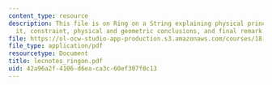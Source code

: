 ```yaml
---
content_type: resource
description: This file is on Ring on a String explaining physical principle behind
  it, constraint, physical and geometric conclusions, and final remark on the study.
file: https://ol-ocw-studio-app-production.s3.amazonaws.com/courses/18-02-multivariable-calculus-spring-2006/42a96a2f4106d6eaca3c60ef307f0c13_lecnotes_ringon.pdf
file_type: application/pdf
resourcetype: Document
title: lecnotes_ringon.pdf
uid: 42a96a2f-4106-d6ea-ca3c-60ef307f0c13
---
```

